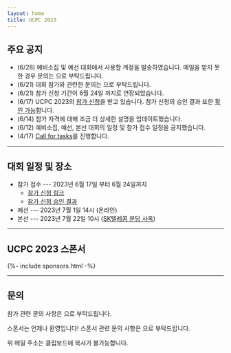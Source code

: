 ```yaml
---
layout: home
title: UCPC 2023
---
```


## 주요 공지

- (6/28) 예비소집 및 예선 대회에서 사용할 계정을 발송하였습니다. 메일을 받지 못한 경우 문의는 <a href="#" class="mail-address" data-name="contact" data-domain="ucpc" data-tld="me" onclick="window.location.href = 'mailto:' + this.dataset.name + '@' + this.dataset.domain + '.' + this.dataset.tld"></a> 으로 부탁드립니다.
- (6/21) 대회 참가와 관련한 문의는 <a href="#" class="mail-address" data-name="contact" data-domain="ucpc" data-tld="me" onclick="window.location.href = 'mailto:' + this.dataset.name + '@' + this.dataset.domain + '.' + this.dataset.tld"></a> 으로 부탁드립니다.
- (6/21) 참가 신청 기간이 6월 24일 까지로 연장되었습니다.
- (6/17) UCPC 2023의 [참가 신청](https://forms.gle/aQzqEMes1tZACEfGA)을 받고 있습니다. 참가 신청의 승인 결과 또한 [확인 가능](https://docs.google.com/spreadsheets/d/1kDzo9vjREBC_D6UpWP79nti1HF9JlcmaGx95bbfq5Gs/edit?usp=sharing)합니다.
- (6/14) 참가 자격에 대해 조금 더 상세한 설명을 업데이트했습니다.
- (6/12) 예비소집, 예선, 본선 대회의 일정 및 참가 접수 일정을 공지했습니다.
- (4/17) [Call for tasks](/tasks)를 진행합니다.

---

## 대회 일정 및 장소

 * 참가 접수 --- 2023년 6월 17일 부터 6월 24일까지
   * [참가 신청 링크](https://forms.gle/aQzqEMes1tZACEfGA)
   * [참가 신청 승인 결과](https://docs.google.com/spreadsheets/d/1kDzo9vjREBC_D6UpWP79nti1HF9JlcmaGx95bbfq5Gs/edit?usp=sharing)
 * 예선 --- 2023년 7월 1일 14시 (온라인)
 * 본선 --- 2023년 7월 22일 10시 ([SK텔레콤 분당 사옥](https://naver.me/Fn2Ms0aF))

---

## UCPC 2023 스폰서

<div class="sponsors-grid">
  {%- include sponsors.html -%}
</div>

---

## 문의

참가 관련 문의 사항은 <a href="#" class="mail-address" data-name="contact" data-domain="ucpc" data-tld="me" onclick="window.location.href = 'mailto:' + this.dataset.name + '@' + this.dataset.domain + '.' + this.dataset.tld"></a>으로 부탁드립니다.

스폰서는 언제나 환영입니다! 스폰서 관련 문의 사항은 <a href="#" class="mail-address" data-name="sponsor" data-domain="ucpc" data-tld="me" onclick="window.location.href = 'mailto:' + this.dataset.name + '@' + this.dataset.domain + '.' + this.dataset.tld"></a>으로 부탁드립니다.

위 메일 주소는 클립보드에 복사가 불가능합니다.
